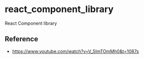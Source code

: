 # react_component_library

React Component library

## Reference

-   https://www.youtube.com/watch?v=V_5ImTOmMh0&t=1087s
